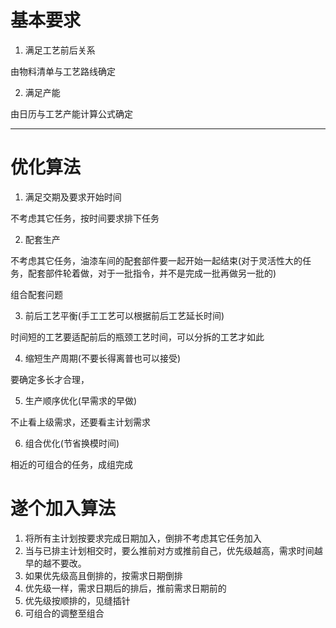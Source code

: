 # 基本要求
1. 满足工艺前后关系

  由物料清单与工艺路线确定

2. 满足产能

  由日历与工艺产能计算公式确定

***

# 优化算法
1. 满足交期及要求开始时间

  不考虑其它任务，按时间要求排下任务

2. 配套生产

  不考虑其它任务，油漆车间的配套部件要一起开始一起结束(对于灵活性大的任务，配套部件轮着做，对于一批指令，并不是完成一批再做另一批的)

  组合配套问题

3. 前后工艺平衡(手工工艺可以根据前后工艺延长时间)

  时间短的工艺要适配前后的瓶颈工艺时间，可以分拆的工艺才如此

4. 缩短生产周期(不要长得离普也可以接受)

  要确定多长才合理，

5. 生产顺序优化(早需求的早做)

  不止看上级需求，还要看主计划需求

6. 组合优化(节省换模时间)

  相近的可组合的任务，成组完成
  
# 遂个加入算法
1. 将所有主计划按要求完成日期加入，倒排不考虑其它任务加入
2. 当与已排主计划相交时，要么推前对方或推前自己，优先级越高，需求时间越早的越不要改。
  1. 如果优先级高且倒排的，按需求日期倒排
  2. 优先级一样，需求日期后的排后，推前需求日期前的
  3. 优先级按顺排的，见缝插针
  4. 可组合的调整至组合
